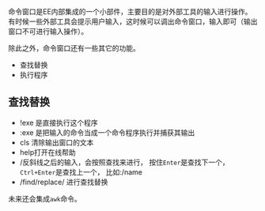 命令窗口是EE内部集成的一个小部件，主要目的是对外部工具的输入进行操作。有时候一些外部工具会提示用户输入，这时候可以调出命令窗口，输入即可（输出窗口不可进行输入操作）。

除此之外，命令窗口还有一些其它的功能。

* 查找替换
* 执行程序

## 查找替换
* !exe 是直接执行这个程序
* :exe 是把输入的命令当成一个命令程序执行并捕获其输出
* cls 清除输出窗口的文本
* help打开在线帮助
* /反斜线之后的输入，会按照查找来进行， 按住`Enter`是查找下一个，`Ctrl+Enter`是查找上一个， 比如:/name
* /find/replace/ 进行查找替换

未来还会集成`awk`命令。
